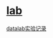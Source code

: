 # [lab](http://csapp.cs.cmu.edu/3e/labs.html)
[datalab实验记录](https://www.cnblogs.com/Xlgd/p/12667422.html)
